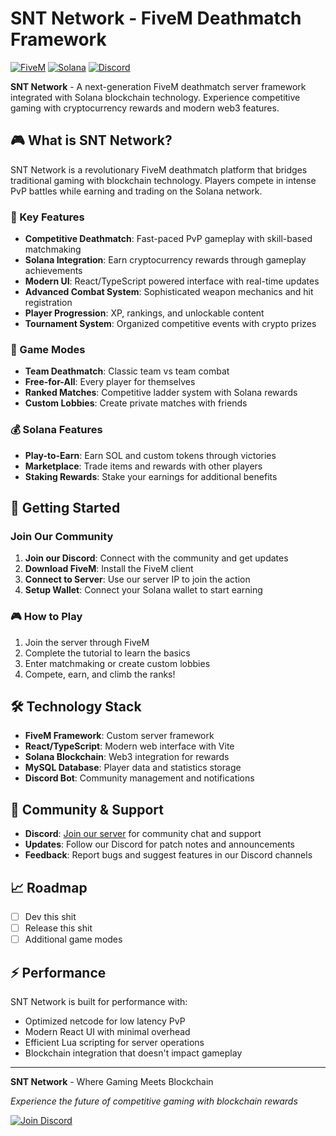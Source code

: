 # SNT Network - FiveM Deathmatch Framework

[![FiveM](https://img.shields.io/badge/FiveM-Deathmatch-blue.svg)](https://fivem.net/)
[![Solana](https://img.shields.io/badge/Solana-Integrated-purple.svg)](https://solana.com/)
[![Discord](https://img.shields.io/badge/Discord-Join%20Us-7289da.svg)](https://discord.gg/snt)

**SNT Network** - A next-generation FiveM deathmatch server framework integrated with Solana blockchain technology. Experience competitive gaming with cryptocurrency rewards and modern web3 features.

## 🎮 What is SNT Network?

SNT Network is a revolutionary FiveM deathmatch platform that bridges traditional gaming with blockchain technology. Players compete in intense PvP battles while earning and trading on the Solana network.

### 🌟 Key Features

- **Competitive Deathmatch**: Fast-paced PvP gameplay with skill-based matchmaking
- **Solana Integration**: Earn cryptocurrency rewards through gameplay achievements
- **Modern UI**: React/TypeScript powered interface with real-time updates
- **Advanced Combat System**: Sophisticated weapon mechanics and hit registration
- **Player Progression**: XP, rankings, and unlockable content
- **Tournament System**: Organized competitive events with crypto prizes

### 🎯 Game Modes

- **Team Deathmatch**: Classic team vs team combat
- **Free-for-All**: Every player for themselves
- **Ranked Matches**: Competitive ladder system with Solana rewards
- **Custom Lobbies**: Create private matches with friends

### 💰 Solana Features

- **Play-to-Earn**: Earn SOL and custom tokens through victories
- **Marketplace**: Trade items and rewards with other players
- **Staking Rewards**: Stake your earnings for additional benefits

## 🚀 Getting Started

### Join Our Community

1. **Join our Discord**: Connect with the community and get updates
2. **Download FiveM**: Install the FiveM client
3. **Connect to Server**: Use our server IP to join the action
4. **Setup Wallet**: Connect your Solana wallet to start earning

### 🎮 How to Play

1. Join the server through FiveM
2. Complete the tutorial to learn the basics
3. Enter matchmaking or create custom lobbies
4. Compete, earn, and climb the ranks!

## 🛠️ Technology Stack

- **FiveM Framework**: Custom server framework
- **React/TypeScript**: Modern web interface with Vite
- **Solana Blockchain**: Web3 integration for rewards
- **MySQL Database**: Player data and statistics storage
- **Discord Bot**: Community management and notifications

## 🤝 Community & Support

- **Discord**: [Join our server](https://discord.gg/snt) for community chat and support
- **Updates**: Follow our Discord for patch notes and announcements
- **Feedback**: Report bugs and suggest features in our Discord channels

## 📈 Roadmap

- [ ] Dev this shit
- [ ] Release this shit
- [ ] Additional game modes

## ⚡ Performance

SNT Network is built for performance with:
- Optimized netcode for low latency PvP
- Modern React UI with minimal overhead
- Efficient Lua scripting for server operations
- Blockchain integration that doesn't impact gameplay

---

**SNT Network** - Where Gaming Meets Blockchain

*Experience the future of competitive gaming with blockchain rewards*

[![Join Discord](https://img.shields.io/badge/Join-Discord-7289da.svg?style=for-the-badge)](https://discord.gg/snt)
